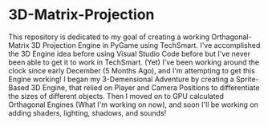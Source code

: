 # 3D-Matrix-Projection
This repository is dedicated to my goal of creating a working Orthagonal-Matrix 3D Projection Engine in PyGame using TechSmart.
I've accomplished the 3D Engine idea before using Visual Studio Code before but I've never been able to get it to work in TechSmart. (Yet)
I've been working around the clock since early December (5 Months Ago), and I'm attempting to get this Engine working! I began my
3-Demensional Adventure by creating a Sprite-Based 3D Engine, that relied on Player and Camera Positions to differentiate the sizes
of different objects. Then I moved on to GPU calculated Orthagonal Engines (What I'm working on now), and soon I'll be working on adding
shaders, lighting, shadows, and sounds!
